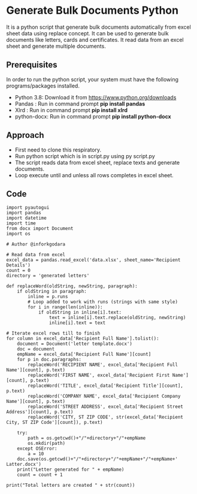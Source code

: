 # Generate Bulk Documents Python

It is a python script that generate bulk documents automatically from excel sheet data using replace concept. It can be used to generate bulk documents like letters, cards and certificates. It read data from an excel sheet and generate multiple documents.

## Prerequisites

In order to run the python script, your system must have the following programs/packages installed.
* Python 3.8: Download it from https://www.python.org/downloads
* Pandas : Run in command prompt **pip install pandas**
* Xlrd : Run in command prompt **pip install xlrd**
* python-docx: Run in command prompt **pip install python-docx**

## Approach
* First need to clone this respiratory.
* Run python script which is in script.py using py script.py
* The script reads data from excel sheet, replace texts and generate documents.
* Loop execute until and unless all rows completes in excel sheet.

## Code
```
import pyautogui
import pandas
import datetime
import time
from docx import Document
import os

# Author @inforkgodara

# Read data from excel
excel_data = pandas.read_excel('data.xlsx', sheet_name='Recipient Details')
count = 0
directory = 'generated letters'

def replaceWord(oldString, newString, paragraph):
    if oldString in paragraph:
        inline = p.runs
        # Loop added to work with runs (strings with same style)
        for i in range(len(inline)):
            if oldString in inline[i].text:
                text = inline[i].text.replace(oldString, newString)
                inline[i].text = text

# Iterate excel rows till to finish
for column in excel_data['Recipient Full Name'].tolist():
    document = Document('letter template.docx')
    doc = document
    empName = excel_data['Recipient Full Name'][count]
    for p in doc.paragraphs:
        replaceWord('RECIPIENT NAME', excel_data['Recipient Full Name'][count], p.text)
        replaceWord('FIRST NAME', excel_data['Recipient First Name'][count], p.text)
        replaceWord('TITLE', excel_data['Recipient Title'][count], p.text)
        replaceWord('COMPANY NAME', excel_data['Recipient Company Name'][count], p.text)
        replaceWord('STREET ADDRESS', excel_data['Recipient Street Address'][count], p.text)
        replaceWord('CITY, ST ZIP CODE', str(excel_data['Recipient City, ST ZIP Code'][count]), p.text)

    try:
        path = os.getcwd()+"/"+directory+"/"+empName
        os.mkdir(path)
    except OSError:
        a = 10
    doc.save(os.getcwd()+"/"+directory+"/"+empName+"/"+empName+' Latter.docx')
    print("Letter generated for " + empName)
    count = count + 1

print("Total letters are created " + str(count))
```
